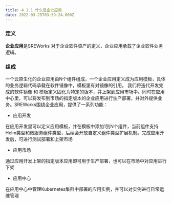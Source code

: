 ```yaml
---
title: 4.1.1 什么是企业应用
date: 2022-03-25T03:39:24.000Z
---
```


<a name="vfTiN"></a>

### 定义
**企业应用**是SREWorks 对于企业软件资产的定义，企业应用承载了企业软件业务逻辑。

<a name="fZj9i"></a>

### 组成
一个云原生化的企业应用由N个组件组成，一个企业应用定义成为应用模板，具体的业务逻辑代码承载在软件镜像中，模板里有对镜像的引用。 我们将迭代开发完成的软件镜像 和 模板定义固化为特定的版本，并上架到应用市场中。同时在应用中心里，可以将发布到市场的指定版本的企业应用进行生产部署，并对外提供业务。SREWorks围绕企业应用，提供了一系列功能：

- 应用开发

在应用开发里可以定义应用模板，并在模板中添加1到N个组件，当前组件支持Helm类型和微服务组件类型，后续会开放自定义组件类型扩展机制。完成应用开发后，可进行测试部署和上架市场

- 应用市场

通过应用开发上架的指定版本应用即可用于生产部署，也可以在市场中对应用进行下架

- 应用中心

在应用中心中管理Kubernetes集群中部署的应用实例，并可以对实例进行日常运维管理
